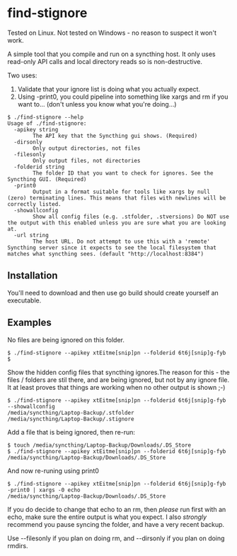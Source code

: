 # find-stignore

Tested on Linux.
Not tested on Windows - no reason to suspect it won't work.

A simple tool that you compile and run on a syncthing host.
It only uses read-only API calls and local directory reads so is
non-destructive.

Two uses:
1) Validate that your ignore list is doing what you actually expect.
2) Using -print0, you could pipeline into something like xargs and rm if you want to...
(don't unless you know what you're doing...)

```
$ ./find-stignore --help
Usage of ./find-stignore:
  -apikey string
        The API key that the Syncthing gui shows. (Required)
  -dirsonly
        Only output directories, not files
  -filesonly
        Only output files, not directories
  -folderid string
        The folder ID that you want to check for ignores. See the Syncthing GUI. (Required)
  -print0
        Output in a format suitable for tools like xargs by null (zero) terminating lines. This means that files with newlines will be correctly listed.
  -showallconfig
        Show all config files (e.g. .stfolder, .stversions) Do NOT use the output with this enabled unless you are sure what you are looking at.
  -url string
        The host URL. Do not attempt to use this with a 'remote' Syncthing server since it expects to see the local filesystem that matches what syncthing sees. (default "http://localhost:8384")
```

## Installation

You'll need to download and then use go build should create yourself an executable.

## Examples

No files are being ignored on this folder.

```
$ ./find-stignore --apikey xtEitme[snip]pn --folderid 6t6j[snip]g-fyb
$
```

Show the hidden config files that syncthing ignores.The reason for this - the files / folders are stil there, and are being ignored, but not by any ignore file. It at least proves that things are working when no other output is shown ;-)

```
$ ./find-stignore --apikey xtEitme[snip]pn --folderid 6t6j[snip]g-fyb --showallconfig
/media/syncthing/Laptop-Backup/.stfolder
/media/syncthing/Laptop-Backup/.stignore
```

Add a file that is being ignored, then re-run:

```
$ touch /media/syncthing/Laptop-Backup/Downloads/.DS_Store
$ ./find-stignore --apikey xtEitme[snip]pn --folderid 6t6j[snip]g-fyb
/media/syncthing/Laptop-Backup/Downloads/.DS_Store
```

And now re-runing using print0
```
$ ./find-stignore --apikey xtEitme[snip]pn --folderid 6t6j[snip]g-fyb -print0 | xargs -0 echo
/media/syncthing/Laptop-Backup/Downloads/.DS_Store
```

If you do decide to change that echo to an rm, then *please* run first with an echo, make sure the entire output is what you expect. I also *strongly* recommend you pause syncing the folder, and have a very recent backup.

Use --filesonly if you plan on doing rm, and --dirsonly if you plan on doing rmdirs.
